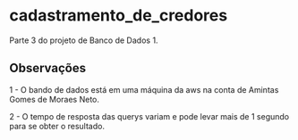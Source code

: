 # cadastramento_de_credores

Parte 3 do projeto de Banco de Dados 1.

## Observações
1 - O bando de dados está em uma máquina da aws na conta de Amintas Gomes de Moraes Neto.

2 - O tempo de resposta das querys variam e pode levar mais de 1 segundo para se obter o resultado.
